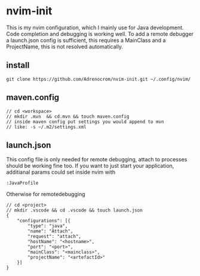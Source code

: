 nvim-init
=========

This is my nvim configuration, which I mainly use for Java development.
Code completion and debugging is working well.
To add a remote debugger a launch.json config is sufficient,
this requires a MainClass and a ProjectName, this is not resolved automatically.

install
-------

    git clone https://github.com/Adrenocrom/nvim-init.git ~/.config/nvim/

maven.config
------------

    // cd <workspace>
    // mkdir .mvn  && cd.mvn && touch maven.config
    // inside maven config put settings you would append to mvn
    // like: -s ~/.m2/settings.xml

launch.json
-----------

This config file is only needed for remote debugging, attach to processes
should be working fine too.
If you want to just start your application,
additianal params could set inside nvim with

    :JavaProfile

Otherwise for remotedebugging

    // cd <project>
    // mkdir .vscode && cd .vscode && touch launch.json
    {
        "configurations": [{
            "type": "java",
            "name": "Attach",
            "request": "attach",
            "hostName": "<hostname>",
            "port": "<port>",
            "mainClass": "<mainclass>",
            "projectName": "<artefactId>"
        }]
    }
